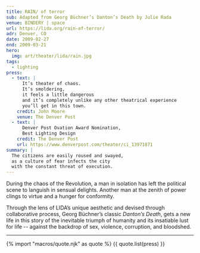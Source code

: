```yaml
---
title: RAIN/ of terror
sub: Adapted from Georg Büchner’s Danton’s Death by Julie Rada
venue: BINDERY | space
url: https://lida.org/rain-of-terror/
adr: Denver, CO
date: 2009-02-27
end: 2009-03-21
hero:
  img: art/theater/lida/rain.jpg
tags:
  - lighting
press:
  - text: |
      It’s theater of chaos.
      It’s smoldering,
      it feels a little dangerous
      and it’s completely unlike any other theatrical experience
      you’ll get in this town.
    credit: John Moore
    venue: The Denver Post
  - text: |
      Denver Post Ovation Award Nomination,
      Best Lighting Design
    credit: The Denver Post
    url: https://www.denverpost.com/theater/ci_13971871
summary: |
  The citizens are easily roused and swayed,
  as a culture of fear infects the city
  with the constant threat of execution.
---
```


During the chaos of the Revolution,
a man in isolation has left the political scene
to languish in sensual delights.
Another man at the zenith of power
clings to virtue and a hunger for conformity.

Through the lens of LIDA’s unique aesthetic
and devised through collaborative process,
Georg Büchner’s classic *Danton’s Death*,
gets a new life in this story
of the inevitable triumph of humanity
and its insatiable lust for life --
against the backdrop of sex, violence,
corruption, and bloodshed.

------

{% import "macros/quote.njk" as quote %}
{{ quote.list(press) }}
